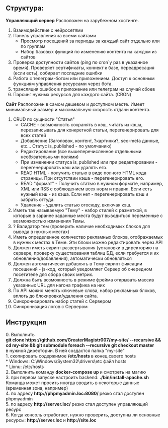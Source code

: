 <h2>Структура:</h2>

**Управляющий сервер**
Расположен на зарубежном хостинге.
1. Взаимодействие с нейросетями
2. Панель управления за всеми сайтами
   - Просмотр посещений за периоды за каждый сайт отдельно или по группам
   - Набор базовых функций по изменению контента на каждом из сайтов
3. Проверка доступности сайтов (ping по cron`у раз в указанное время). Проверяет сертификаты, коннект к базе, переадресация (если есть), собирает последние ошибки
4. Работа с телеграм-ботом или приложением. Доступ к основным функциям управления ресурсами через бота.
5. трансляция ошибок в приложение или телеграм на случай сбоев 
6. Парсинг нужных ресурсов для каждого сайта. (CRON)

**Сайт**
Расположен в самом дешевом и доступном месте.
Имеет минимальный размер и максимальную скорость отдачи контента.
1) CRUD по сущности "Статья"
   - CACHE - возможность сохранять в кэш, читать из кэша, перезаписывать для конкретной статьи, перегенерировать для всех статей
   - Добавление (Заголовок, контент, ?картинки?, seo-meta данные, etc...  Статус is_published - по умолчанию)
   - Редактирование (все вышеперечисленное отдельными необязательными полями)
   - При изменении статуса is_published или при редактировании - перегенерировать кэш или удалять его.
   - READ HTML - получить статью в виде полного HTML кода страницы. При отсутствии кэша - перегенерировать его.
   - READ "формат" - Получить статью в нужном формате, например, XML или RSS с соблюдением всех норм и правил. Если есть нужный кэш - из кэша. Если нет - перегенерировать кэш и забрать оттуда.
   - Удаление - удалить статью отосюду, включая кэш.
2) Иметь так называемую "Тему" - набор стилей с разметкой, в которые в заранее заданные места будут выводиться переменные с возможностью изменения Темы.
3) ? Валидатор тем (проверить наличие необходимых блоков для вывода в нужных местах)
4) Иметь определенное количество рекламных блоков, отображаемых в нужных местах в Теме. Эти блоки можно редактировать через API
5) Должен иметь скрипт развертывания (установки в директорию на сервере, проверку существования таблиц БД, если требуется и их обновления/добавления), автоматически обновляться
6) Должен автоматически добавлять в Тему скрипт фиксации посещений - js-код, который уведомляет Сервер об очередном посетителе для сбора своих метрик.
7) Должна быть возможность в режиме фрейма открывать массив указанных URL для нагона трафика на них
8) По API можно менять ключевые слова, набор рекламных блоков, вплоть до блокировки/удаления сайта.
9) Синхронизировать набор статей с Сервером
10) Синхронизация логов с Сервером



<h2>Инструкция</h2>
0. Выполнить <br>
   <b>git clone https://github.com/GreaterMagistr007/my-site/ --recursive && cd my-site && git submodule foreach --recursive git checkout master</b><br>
   в нужной директории. В ней создастся папка "my-site"<br>
1. скопировать содержимое <b>/etc/hosts </b> в конец своего hosts<br>
    * Windows: C:\Windows\System32\drivers\etc файл hosts<br>
    * Lixnu: /etc/hosts<br>
2. Выполнить команду <b>docker-compose up </b> и смотреть на магию<br>
3. при первом запуске настроить backend: <b>./bin/install-apache.sh </b><br>
   Команда может просить иногда вводить в некоторые данные (временная зона, например)<br>
4. по адресу <b>http://phpmyadmin.loc:8080/ </b> резко стал доступен phpmyadmin<br>
5. по адресу <b>http://server.loc/ </b> резко стал доступен управляющий ресурс<br>
6. Когда консоль отработает, нужно проверить, доступны ли основные ресурсы: <b>http://server.loc </b> и <b>http://site.loc </b>